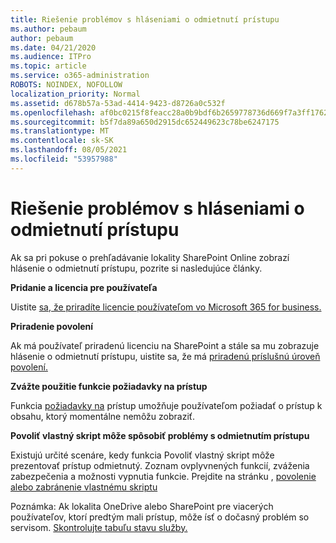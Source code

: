 ```yaml
---
title: Riešenie problémov s hláseniami o odmietnutí prístupu
ms.author: pebaum
author: pebaum
ms.date: 04/21/2020
ms.audience: ITPro
ms.topic: article
ms.service: o365-administration
ROBOTS: NOINDEX, NOFOLLOW
localization_priority: Normal
ms.assetid: d678b57a-53ad-4414-9423-d8726a0c532f
ms.openlocfilehash: af0bc0215f8feacc28a0b9bdf6b2659778736d669f7a3ff17628401e23d5fb6f
ms.sourcegitcommit: b5f7da89a650d2915dc652449623c78be6247175
ms.translationtype: MT
ms.contentlocale: sk-SK
ms.lasthandoff: 08/05/2021
ms.locfileid: "53957988"
---
```

# <a name="troubleshoot-access-denied-messages"></a>Riešenie problémov s hláseniami o odmietnutí prístupu

Ak sa pri pokuse o prehľadávanie lokality SharePoint Online zobrazí hlásenie o odmietnutí prístupu, pozrite si nasledujúce články.

**Pridanie a licencia pre používateľa**

Uistite [sa, že priradíte licencie používateľom vo Microsoft 365 for business.](https://docs.microsoft.com/microsoft-365/admin/add-users/add-users)

**Priradenie povolení**

Ak má používateľ priradenú licenciu na SharePoint a stále sa mu zobrazuje hlásenie o odmietnutí prístupu, uistite sa, že má [priradenú príslušnú úroveň povolení.](https://docs.microsoft.com/sharepoint/understanding-permission-levels)

**Zvážte použitie funkcie požiadavky na prístup**

Funkcia [požiadavky na](https://support.office.com/article/Set-up-and-manage-access-requests-94B26E0B-2822-49D4-929A-8455698654B3) prístup umožňuje používateľom požiadať o prístup k obsahu, ktorý momentálne nemôžu zobraziť. 

**Povoliť vlastný skript môže spôsobiť problémy s odmietnutím prístupu**

Existujú určité scenáre, kedy funkcia Povoliť vlastný skript môže prezentovať prístup odmietnutý. Zoznam ovplyvnených funkcií, zváženia zabezpečenia a možnosti vypnutia funkcie. Prejdite na stránku , [povolenie alebo zabránenie vlastnému skriptu](https://docs.microsoft.com/sharepoint/allow-or-prevent-custom-script)

Poznámka: Ak lokalita OneDrive alebo SharePoint pre viacerých používateľov, ktorí predtým mali prístup, môže ísť o dočasný problém so servisom. [Skontrolujte tabuľu stavu služby.](https://portal.office.com/adminportal/home#/servicehealth)


  

